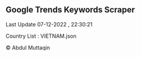 

## Google Trends Keywords Scraper 
 
Last Update 07-12-2022 , 22:30:21

Country List :
VIETNAM.json



© Abdul Muttaqin 
